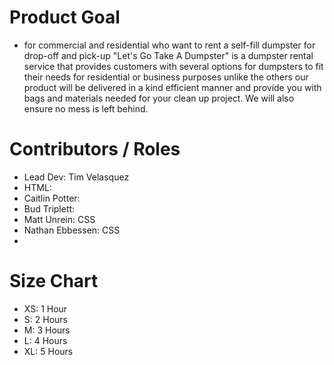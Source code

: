 # Product Goal
- for commercial and residential who want to rent a self-fill dumpster for drop-off and pick-up "Let's Go Take A Dumpster" is a dumpster rental service that provides customers with several options for dumpsters to fit their needs for residential or business purposes unlike the others our product will be delivered in a kind efficient manner and provide you with bags and materials needed for your clean up project. We will also ensure no mess is left behind.

# Contributors / Roles
- Lead Dev: Tim Velasquez
- HTML: 
- Caitlin Potter:
- Bud Triplett:
- Matt Unrein: CSS
- Nathan Ebbessen: CSS
- 
# Size Chart
- XS: 1 Hour
- S:  2 Hours
- M:  3 Hours
- L:  4 Hours
- XL: 5 Hours